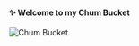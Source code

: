 #### ✨ Welcome to my Chum Bucket


<img src="https://static.wikia.nocookie.net/spongebob/images/d/d4/Single-Celled_Defense_020.png/revision/latest/scale-to-width-down/1200?cb=20231103051012" alt="Chum Bucket" />
